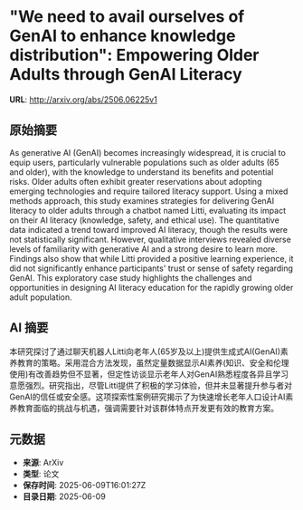 # "We need to avail ourselves of GenAI to enhance knowledge distribution": Empowering Older Adults through GenAI Literacy

**URL**: http://arxiv.org/abs/2506.06225v1

## 原始摘要

As generative AI (GenAI) becomes increasingly widespread, it is crucial to
equip users, particularly vulnerable populations such as older adults (65 and
older), with the knowledge to understand its benefits and potential risks.
Older adults often exhibit greater reservations about adopting emerging
technologies and require tailored literacy support. Using a mixed methods
approach, this study examines strategies for delivering GenAI literacy to older
adults through a chatbot named Litti, evaluating its impact on their AI
literacy (knowledge, safety, and ethical use). The quantitative data indicated
a trend toward improved AI literacy, though the results were not statistically
significant. However, qualitative interviews revealed diverse levels of
familiarity with generative AI and a strong desire to learn more. Findings also
show that while Litti provided a positive learning experience, it did not
significantly enhance participants' trust or sense of safety regarding GenAI.
This exploratory case study highlights the challenges and opportunities in
designing AI literacy education for the rapidly growing older adult population.


## AI 摘要

本研究探讨了通过聊天机器人Litti向老年人(65岁及以上)提供生成式AI(GenAI)素养教育的策略。采用混合方法发现，虽然定量数据显示AI素养(知识、安全和伦理使用)有改善趋势但不显著，但定性访谈显示老年人对GenAI熟悉程度各异且学习意愿强烈。研究指出，尽管Litti提供了积极的学习体验，但并未显著提升参与者对GenAI的信任或安全感。这项探索性案例研究揭示了为快速增长老年人口设计AI素养教育面临的挑战与机遇，强调需要针对该群体特点开发更有效的教育方案。

## 元数据

- **来源**: ArXiv
- **类型**: 论文
- **保存时间**: 2025-06-09T16:01:27Z
- **目录日期**: 2025-06-09
